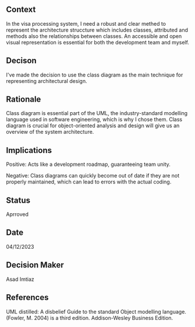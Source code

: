 ## Context

In the visa processing system, I need a robust and clear methed to represent the architecture struccture which includes classes, attributed and methods also the relationships between classes. An accessible and open visual representation is essential for both the development team and myself.

## Decison

I've made the decision to use the class diagram as the main technique for representing architectural design.

## Rationale

Class diagram is essential part of the UML, the industry-standard modelling language used in software engineering, which is why I chose them. Class diagram is crucial for object-oriented analysis and design will give us an overview of the system architecture.

## Implications

Positive: Acts like a development roadmap, guaranteeing team unity.

Negative: Class diagrams can quickly become out of date if they are not properly maintained, which can lead to errors with the actual coding.

## Status

Aprroved

## Date

04/12/2023

## Decision Maker

Asad Imtiaz

## References

UML distilled: A disbelief Guide to the standard Object modelling language. (Fowler, M. 2004) is a third edition. Addison-Wesley Business Edition.
